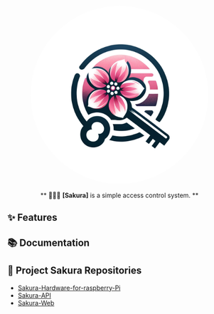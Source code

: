 <div align="center">
<img src="./Assets/icon.png" alt="Misskey logo" style="border-radius:50%" width="400"/>

** 🔑🌸🔑 **[Sakura]** is a simple access control system. **

</div>

## ✨ Features

## 📚 Documentation

## 🌸 Project Sakura Repositories
- [Sakura-Hardware-for-raspberry-Pi](https://github.com/niwaniwa/Sakura-Hardware)
- [Sakura-API](https://github.com/niwaniwa/Sakura-API)
- [Sakura-Web](https://github.com/niwaniwa/Sakura-Web)